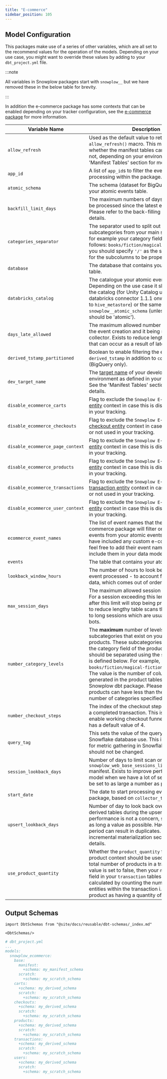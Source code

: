 ```yaml
---
title: "E-commerce"
sidebar_position: 105
---
```

## Model Configuration

This packages make use of a series of other variables, which are all set to the recommend values for the operation of the models. Depending on your use case, you might want to override these values by adding to your `dbt_project.yml` file.


:::note

All variables in Snowplow packages start with `snowplow__` but we have removed these in the below table for brevity.

:::


In addition the e-commerce package has some contexts that can be enabled depending on your tracker configuration, see the [e-commerce package](/docs/modeling-your-data/modeling-your-data-with-dbt/dbt-models/dbt-ecommerce-data-model/index.md) for more information.

| Variable Name                 | Description                                                                                                                                                                                                                                                                                                                                                                                                                          | Default                                   |
| ----------------------------- | ------------------------------------------------------------------------------------------------------------------------------------------------------------------------------------------------------------------------------------------------------------------------------------------------------------------------------------------------------------------------------------------------------------------------------------ | ----------------------------------------- |
| `allow_refresh`               | Used as the default value to return from the `allow_refresh()` macro. This macro determines whether the manifest tables can be refreshed or not, depending on your environment. See the 'Manifest Tables' section for more details.                                                                                                                                                                                                  | `false`                                   |
| `app_id`                      | A list of `app_id`s to filter the events table on for processing within the package.                                                                                                                                                                                                                                                                                                                                                 | `[ ]` (no filter applied)                 |
| `atomic_schema`               | The schema (dataset for BigQuery) that contains your atomic events table.                                                                                                                                                                                                                                                                                                                                                            | `atomic`                                  |
| `backfill_limit_days`         | The maximum numbers of days of new data to be processed since the latest event processed. Please refer to the back-filling section for more details.                                                                                                                                                                                                                                                                                 | 30                                        |
| `categories_separator`        | The separator used to split out your subcategories from your main subcategory. If for example your category field is filled as follows: `books/fiction/magical-fiction` then you should specify `'/'` as the separator in order for the subcolumns to be properly parsed. | `'/'` |
| `database`                    | The database that contains your atomic events table.                                                                                                                                                                                                                                                                                                                                                                                 | `target.database`                         |
| `databricks_catalog`          | The catalogue your atomic events table is in. Depending on the use case it should either be the catalog (for Unity Catalog users from databricks connector 1.1.1 onwards, defaulted to `hive_metastore`) or the same value as your `snowplow__atomic_schema` (unless changed it should be 'atomic').                                                                                                                                 |                                           |
| `days_late_allowed`           | The maximum allowed number of days between the event creation and it being sent to the collector. Exists to reduce lengthy table scans that can occur as a result of late arriving data.                                                                                                                                                                                                                                             | 3                                         |
| `derived_tstamp_partitioned`  | Boolean to enable filtering the events table on `derived_tstamp` in addition to `collector_tstamp` (BigQuery only).                                                                                                                                                                                                                                                                                                                  | `true`                                    |
| `dev_target_name`             | The [target name](https://docs.getdbt.com/reference/profiles.yml) of your development environment as defined in your `profiles.yml` file. See the 'Manifest Tables' section for more details.                                                                                                                                                                                                                                        | `dev`                                     |
| `disable_ecommerce_carts`             | Flag to exclude the `Snowplow E-commerce` [cart entity](/docs/collecting-data/collecting-from-own-applications/javascript-trackers/javascript-tracker/javascript-tracker-v3/plugins/snowplow-ecommerce/#cart-entity) context in case this is disabled or not used in your tracking.                                                                                                                                                                                                                                    | `false`                                     |
| `disable_ecommerce_checkouts`             | Flag to exclude the `Snowplow E-commerce` [checkout entity](/docs/collecting-data/collecting-from-own-applications/javascript-trackers/javascript-tracker/javascript-tracker-v3/plugins/snowplow-ecommerce/#checkout-step-entity) context in case this is disabled or not used in your tracking.                                                                                                                                                                                                                                | `false`                                     |
| `disable_ecommerce_page_context`             | Flag to exclude the `Snowplow E-commerce` [page entity](/docs/collecting-data/collecting-from-own-applications/javascript-trackers/javascript-tracker/javascript-tracker-v3/plugins/snowplow-ecommerce/#ecommerce-page-entity) context in case this is disabled or not used in your tracking.                                                                                                                                                                                                                                             | `false`                                     |
| `disable_ecommerce_products`             | Flag to exclude the `Snowplow E-commerce` [product entity](/docs/collecting-data/collecting-from-own-applications/javascript-trackers/javascript-tracker/javascript-tracker-v3/plugins/snowplow-ecommerce/#product-entity) context in case this is disabled or not used in your tracking.                                                                                                                                                                                                                                | `false`                                     |
| `disable_ecommerce_transactions`             | Flag to exclude the `Snowplow E-commerce` [transaction entity](/docs/collecting-data/collecting-from-own-applications/javascript-trackers/javascript-tracker/javascript-tracker-v3/plugins/snowplow-ecommerce/#transaction-entity) context in case this is disabled or not used in your tracking.                                                                                                                                                                                                                           | `false`                                     |
| `disable_ecommerce_user_context`             | Flag to exclude the `Snowplow E-commerce` [user entity](/docs/collecting-data/collecting-from-own-applications/javascript-trackers/javascript-tracker/javascript-tracker-v3/plugins/snowplow-ecommerce/#ecommerce-user-entity) context in case this is disabled or not used in your tracking.                                                                                                                                                                                                                            | `false`                                     |
| `ecommerce_event_names` | The list of event names that the Snowplow e-commerce package will filter on when extracting events from your atomic events table. If you have included any custom e-commerce events, feel free to add their event name in this list to include them in your data models. | `['snowplow_ecommerce_action']`         |
| `events`                | The table that contains your atomic events.                                                                                                                                                                                                                                                                                                                                                                                          | `events`                                  |
| `lookback_window_hours`       | The number of hours to look before the latest event processed - to account for late arriving data, which comes out of order.                                                                                                                                                                                                                                                                                                         | 6                                         |
| `max_session_days`            | The maximum allowed session length in days. For a session exceeding this length, all events after this limit will stop being processed. Exists to reduce lengthy table scans that can occur due to long sessions which are usually a result of bots.                                                                                                                                                                                 | 3                                         |
| `number_category_levels`      | The **maximum** number of levels (depth) of subcategories that exist on your website for products. These subcategories are recorded in the category field of the product context, and should be separated using the separator which is defined below. For example, `books/fiction/magical-fiction` has a level of 3. The value is the number of columns that will be generated in the product tables created by this Snowplow dbt package. Please note that some products can have less than the maximum number of categories specified. | `4`|
| `number_checkout_steps`       |  The index of the checkout step which represents a completed transaction. This is required to enable working checkout funnel analysis, and has a default value of 4. | `4`                                     |
| `query_tag`                   | This sets the value of the query_tag for Snowflake database use. This is used internally for metric gathering in Snowflake and its value should not be changed.                                                                                                                                                                                                                                                                      | `snowplow_dbt`                            |
| `session_lookback_days`       | Number of days to limit scan on `snowplow_web_base_sessions_lifecycle_manifest` manifest. Exists to improve performance of model when we have a lot of sessions. Should be set to as large a number as practical.                                                                                                                                                                                                                    | 730                                       |
| `start_date`                  | The date to start processing events from in the package, based on `collector_tstamp`.                                                                                                                                                                                                                                                                                                                                                | '2020-01-01'                              |
| `upsert_lookback_days`        | Number of day to look back over the incremental derived tables during the upsert. Where performance is not a concern, should be set to as long a value as possible. Having too short a period can result in duplicates. Please see the incremental materialization section for more details.                                                                                                                                         | 30                                        |
| `use_product_quantity`       | Whether the `product_quantity` field in the product context should be used to sum up the total number of products in a transaction. If this value is set to false, then your `number_products` field in your `transaction` tables will instead be calculated by counting the number of product entities within the transaction i.e. treating each product as having a quantity of 1. | `false` |


## Output Schemas
```mdx-code-block
import DbtSchemas from "@site/docs/reusable/dbt-schemas/_index.md"

<DbtSchemas/>
```


```yml
# dbt_project.yml
...
models:
  snowplow_ecommerce:
    base:
      manifest:
        +schema: my_manifest_schema
      scratch:
        +schema: my_scratch_schema
    carts:
      +schema: my_derived_schema
      scratch:
        +schema: my_scratch_schema
    checkouts:
      +schema: my_derived_schema
      scratch:
        +schema: my_scratch_schema
    products:
      +schema: my_derived_schema
      scratch:
        +schema: my_scratch_schema
    transactions:
      +schema: my_derived_schema
      scratch:
        +schema: my_scratch_schema
    users:
      +schema: my_derived_schema
      scratch:
        +schema: my_scratch_schema

```
